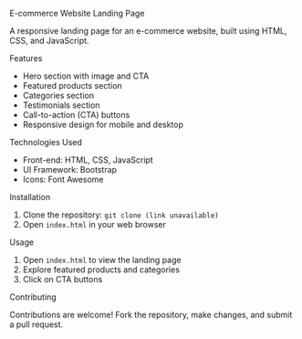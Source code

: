 E-commerce Website Landing Page

A responsive landing page for an e-commerce website, built using HTML, CSS, and JavaScript.

Features

- Hero section with image and CTA
- Featured products section
- Categories section
- Testimonials section
- Call-to-action (CTA) buttons
- Responsive design for mobile and desktop

Technologies Used

- Front-end: HTML, CSS, JavaScript
- UI Framework: Bootstrap
- Icons: Font Awesome

Installation

1. Clone the repository: `git clone (link unavailable)`
2. Open `index.html` in your web browser

Usage

1. Open `index.html` to view the landing page
2. Explore featured products and categories
3. Click on CTA buttons

Contributing

Contributions are welcome! Fork the repository, make changes, and submit a pull request.

